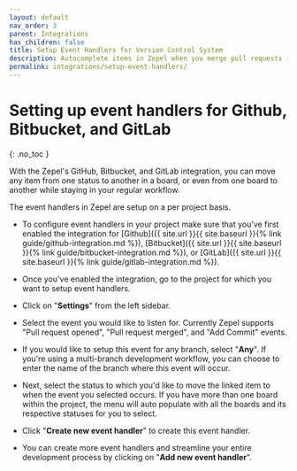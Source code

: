 ```yaml
---
layout: default
nav_order: 3
parent: Integrations
has_children: false
title: Setup Event Handlers for Version Control System
description: Autocomplete items in Zepel when you merge pull requests in Github.
permalink: integrations/setup-event-handlers/
---
```

# Setting up event handlers for Github, Bitbucket, and GitLab

{: .no_toc }

With the Zepel's GitHub, Bitbucket, and GitLab integration, you can move any item from one status to another in a board, or even from one board to another while staying in your regular workflow. 

The event handlers in Zepel are setup on a per project basis.

* To configure event handlers in your project make sure that you've first enabled the integration for [Github]({{ site.url }}{{ site.baseurl }}{% link guide/github-integration.md %}), [Bitbucket]({{ site.url }}{{ site.baseurl }}{% link guide/bitbucket-integration.md %}), or [GitLab]({{ site.url }}{{ site.baseurl }}{% link guide/gitlab-integration.md %}).

* Once you've enabled the integration, go to the project for which you want to setup event handlers.

* Click on "**Settings**" from the left sidebar.

* Select the event you would like to listen for. Currently Zepel supports "Pull request opened", "Pull request merged", and "Add Commit" events.

* If you would like to setup this event for any branch, select "**Any**". If you're using a multi-branch development workflow, you can choose to enter the name of the branch where this event will occur.

* Next, select the status to which you'd like to move the linked item to when the event you selected occurs. If you have more than one board within the project, the menu will auto populate with all the boards and its respective statuses for you to select.

* Click "**Create new event handler**" to create this event handler.

* You can create more event handlers and streamline your entire development process by clicking on "**Add new event handler**".